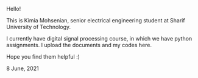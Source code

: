 Hello!

This is Kimia Mohsenian, senior electrical engineering student at Sharif University of Technology.

I currently have digital signal processing course, in which we have python assignments.
I upload the documents and my codes here.

Hope you find them helpful :)

8 June, 2021
